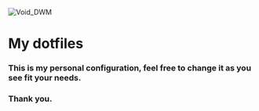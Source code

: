![Void_DWM](Void_DWM.gif)
# My dotfiles
### This is my personal configuration, feel free to change it as you see fit your needs.
### Thank you.
